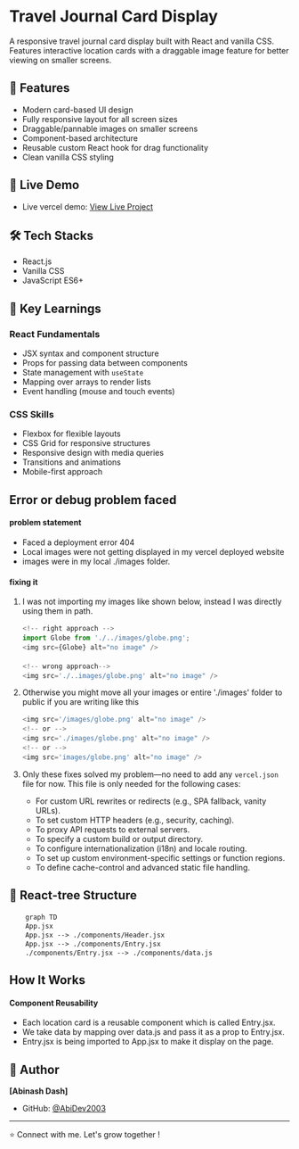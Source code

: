 # Travel Journal Card Display

A responsive travel journal card display built with React and vanilla CSS. Features interactive location cards with a draggable image feature for better viewing on smaller screens.

## 🚀 Features

- Modern card-based UI design
- Fully responsive layout for all screen sizes
- Draggable/pannable images on smaller screens
- Component-based architecture
- Reusable custom React hook for drag functionality
- Clean vanilla CSS styling

## 🔗 Live Demo

 - Live vercel demo: [View Live Project](https://react-practice-project-travel-journ.vercel.app/)

## 🛠️ Tech Stacks

- React.js
- Vanilla CSS
- JavaScript ES6+

## 🎯 Key Learnings

### React Fundamentals
- JSX syntax and component structure
- Props for passing data between components
- State management with `useState`
- Mapping over arrays to render lists
- Event handling (mouse and touch events)

### CSS Skills
- Flexbox for flexible layouts
- CSS Grid for responsive structures
- Responsive design with media queries
- Transitions and animations
- Mobile-first approach

## Error or debug problem faced

#### problem statement
- Faced a deployment error 404
- Local images were not getting displayed in my vercel deployed website
- images were in my local ./images folder.

#### fixing it
1. I was not importing my images like shown below, instead I was directly using them in path. 

    ```js
    <!-- right approach -->
    import Globe from './../images/globe.png';
    <img src={Globe} alt="no image" />
    
    <!-- wrong approach-->
    <img src='./..images/globe.png' alt="no image" />
    ```
2. Otherwise you might move all your images or entire './images' folder to public if you are writing like this
    ```js
    <img src='/images/globe.png' alt="no image" />
    <!-- or -->
    <img src='./images/globe.png' alt="no image" />
    <!-- or -->
    <img src='images/globe.png' alt="no image" />
    ```
3. Only these fixes solved my problem—no need to add any `vercel.json` file for now. This file is only needed for the following cases:

   - For custom URL rewrites or redirects (e.g., SPA fallback, vanity URLs).  
   - To set custom HTTP headers (e.g., security, caching).  
   - To proxy API requests to external servers.  
   - To specify a custom build or output directory.  
   - To configure internationalization (i18n) and locale routing.  
   - To set up custom environment-specific settings or function regions.  
   - To define cache-control and advanced static file handling.

## 📁 React-tree Structure

```mermaid
    graph TD
    App.jsx
    App.jsx --> ./components/Header.jsx
    App.jsx --> ./components/Entry.jsx
    ./components/Entry.jsx --> ./components/data.js
```

## How It Works

#### Component Reusability
- Each location card is a reusable component which is called Entry.jsx.
- We take data by mapping over data.js and pass it as a prop to Entry.jsx. 
- Entry.jsx is being imported to App.jsx to make it display on the page. 

## 👤 Author

**[Abinash Dash]**

- GitHub: [@AbiDev2003](https://github.com/AbiDev2003)

---

⭐ Connect with me. Let's grow together !